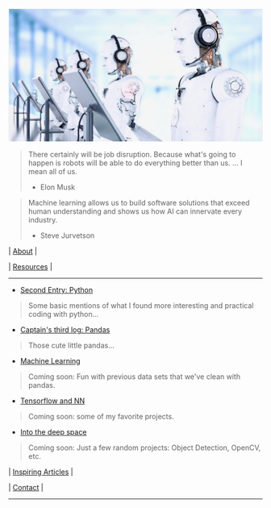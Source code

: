 
![# Welcome to my adventure](/images/photo.jpeg)


> There certainly will be job disruption. Because what's going to happen is robots will be able to do everything better than us. ... I mean all of us.
> 
> - Elon Musk

> Machine learning allows us to build software solutions that exceed human understanding and shows us how AI can innervate every industry.
> - Steve Jurvetson

 
|  [About](docs/about.md) | 

|  [Resources](docs/Resources.md) | 

  
-----------------------------------------

* [Second Entry: Python](docs/second.md)
> Some basic mentions of what I found more interesting and practical coding with python...

* [Captain's third log: Pandas](docs/third.md)
> Those cute little pandas...

* [Machine Learning](docs/forth.md)
> Coming soon: Fun with previous data sets that we've clean with pandas. 

* [Tensorflow and NN](docs/fifth.md)
> Coming soon: some of my favorite projects.

* [Into the deep space](docs/sixth.md)
> Coming soon: Just a few random projects: Object Detection, OpenCV, etc.


| [Inspiring Articles](docs/inspiring.md) | 

| [Contact](docs/contact.md) | 

---------------------------------------

